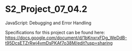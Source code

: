 # S2_Project_07_04.2
JavaScript: Debugging and Error Handling


Specifications for this project can be found here: https://docs.google.com/document/d/1bKnxrxFDg_WeDdB-t95DcsETZrRwj4vmDsPKAf7o38M/edit?usp=sharing
